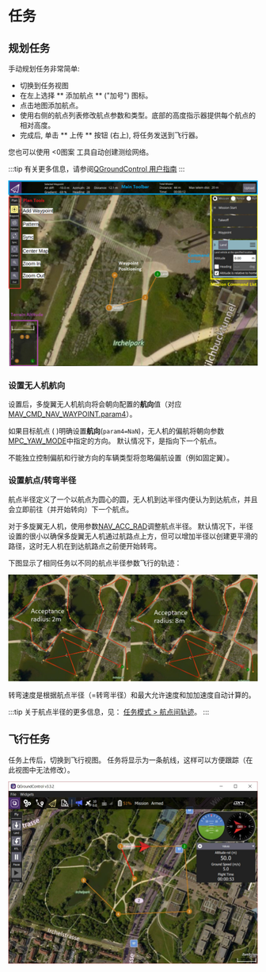 # 任务

## 规划任务

手动规划任务非常简单:

- 切换到任务视图
- 在左上选择 ** 添加航点 ** ("加号") 图标。 
- 点击地图添加航点。
- 使用右侧的航点列表修改航点参数和类型。底部的高度指示器提供每个航点的相对高度。
- 完成后, 单击 ** 上传 ** 按钮 (右上), 将任务发送到飞行器。

您也可以使用 <0图案</em> 工具自动创建测绘网络。

:::tip
有关更多信息，请参阅[QGroundControl 用户指南](https://docs.qgroundcontrol.com/en/PlanView/PlanView.html)
:::

![规划任务](../../assets/flying/planning_mission.jpg)

### 设置无人机航向

设置后，多旋翼无人机航向将会朝向配置的**航向**值（对应[MAV_CMD_NAV_WAYPOINT.param4](https://mavlink.io/en/messages/common.html#MAV_CMD_NAV_WAYPOINT)）。

如果目标航点 ( )明确设置**航向**(`param4=NaN`)，无人机的偏航将朝向参数[MPC_YAW_MODE](../advanced_config/parameter_reference.md#MPC_YAW_MODE)中指定的方向。 默认情况下，是指向下一个航点。

不能独立控制偏航和行驶方向的车辆类型将忽略偏航设置（例如固定翼）。

### 设置航点/转弯半径

航点半径定义了一个以航点为圆心的圆，无人机到达半径内便认为到达航点，并且会立即前往（并开始转向）下一个航点。

对于多旋翼无人机，使用参数[NAV_ACC_RAD](../advanced_config/parameter_reference.md#NAV_ACC_RAD)调整航点半径。 默认情况下，半径设置的很小以确保多旋翼无人机通过航路点上方，但可以增加半径以创建更平滑的路径，这时无人机在到达航路点之前便开始转弯。

下图显示了相同任务以不同的航点半径参数飞行的轨迹：

![acceptance radius comparison](../../assets/flying/acceptance_radius_comparison.jpg)

转弯速度是根据航点半径（=转弯半径）和最大允许速度和加加速度自动计算的。

:::tip
关于航点半径的更多信息，见： [任务模式 > 航点间轨迹](../flight_modes/mission.md#rounded-turns-inter-waypoint-trajectory)。
:::

## 飞行任务

任务上传后，切换到飞行视图。 任务将显示为一条航线，这样可以方便跟踪（在此视图中无法修改）。

![flying-mission](../../assets/flying/flying_mission.jpg)